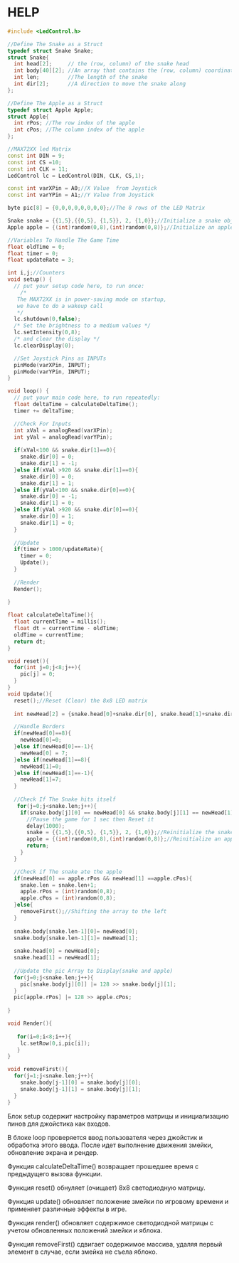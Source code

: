 # HELP

```C++
#include <LedControl.h>

//Define The Snake as a Struct
typedef struct Snake Snake;
struct Snake{
  int head[2];     // the (row, column) of the snake head
  int body[40][2]; //An array that contains the (row, column) coordinates
  int len;         //The length of the snake 
  int dir[2];      //A direction to move the snake along
};

//Define The Apple as a Struct
typedef struct Apple Apple;
struct Apple{
  int rPos; //The row index of the apple
  int cPos; //The column index of the apple
};

//MAX72XX led Matrix
const int DIN = 9;
const int CS =10;
const int CLK = 11;
LedControl lc = LedControl(DIN, CLK, CS,1);

const int varXPin = A0;//X Value  from Joystick
const int varYPin = A1;//Y Value from Joystick

byte pic[8] = {0,0,0,0,0,0,0,0};//The 8 rows of the LED Matrix

Snake snake = {{1,5},{{0,5}, {1,5}}, 2, {1,0}};//Initialize a snake object
Apple apple = {(int)random(0,8),(int)random(0,8)};//Initialize an apple object

//Variables To Handle The Game Time
float oldTime = 0;
float timer = 0;
float updateRate = 3;

int i,j;//Counters
void setup() {
  // put your setup code here, to run once:
    /*
   The MAX72XX is in power-saving mode on startup,
   we have to do a wakeup call
   */
  lc.shutdown(0,false);
  /* Set the brightness to a medium values */
  lc.setIntensity(0,8);
  /* and clear the display */
  lc.clearDisplay(0);

  //Set Joystick Pins as INPUTs
  pinMode(varXPin, INPUT);
  pinMode(varYPin, INPUT);
}

void loop() {
  // put your main code here, to run repeatedly:
  float deltaTime = calculateDeltaTime();
  timer += deltaTime;

  //Check For Inputs
  int xVal = analogRead(varXPin);
  int yVal = analogRead(varYPin);
  
  if(xVal<100 && snake.dir[1]==0){
    snake.dir[0] = 0;
    snake.dir[1] = -1;
  }else if(xVal >920 && snake.dir[1]==0){
    snake.dir[0] = 0;
    snake.dir[1] = 1;
  }else if(yVal<100 && snake.dir[0]==0){
    snake.dir[0] = -1;
    snake.dir[1] = 0;
  }else if(yVal >920 && snake.dir[0]==0){
    snake.dir[0] = 1;
    snake.dir[1] = 0;
  }
  
  //Update
  if(timer > 1000/updateRate){
    timer = 0;
    Update();
  }
  
  //Render
  Render();
  
}

float calculateDeltaTime(){
  float currentTime = millis();
  float dt = currentTime - oldTime;
  oldTime = currentTime;
  return dt;
}

void reset(){
  for(int j=0;j<8;j++){
    pic[j] = 0;
  }
}
void Update(){
  reset();//Reset (Clear) the 8x8 LED matrix
  
  int newHead[2] = {snake.head[0]+snake.dir[0], snake.head[1]+snake.dir[1]};

  //Handle Borders
  if(newHead[0]==8){
    newHead[0]=0;
  }else if(newHead[0]==-1){
    newHead[0] = 7;
  }else if(newHead[1]==8){
    newHead[1]=0;
  }else if(newHead[1]==-1){
    newHead[1]=7;
  }
  
  //Check If The Snake hits itself
   for(j=0;j<snake.len;j++){
    if(snake.body[j][0] == newHead[0] && snake.body[j][1] == newHead[1]){
      //Pause the game for 1 sec then Reset it
      delay(1000);
      snake = {{1,5},{{0,5}, {1,5}}, 2, {1,0}};//Reinitialize the snake object
      apple = {(int)random(0,8),(int)random(0,8)};//Reinitialize an apple object
      return;
    }
  }

  //Check if The snake ate the apple
  if(newHead[0] == apple.rPos && newHead[1] ==apple.cPos){
    snake.len = snake.len+1;
    apple.rPos = (int)random(0,8);
    apple.cPos = (int)random(0,8);
  }else{
    removeFirst();//Shifting the array to the left
  }
  
  snake.body[snake.len-1][0]= newHead[0];
  snake.body[snake.len-1][1]= newHead[1];
  
  snake.head[0] = newHead[0];
  snake.head[1] = newHead[1];
  
  //Update the pic Array to Display(snake and apple)
  for(j=0;j<snake.len;j++){
    pic[snake.body[j][0]] |= 128 >> snake.body[j][1];
  }
  pic[apple.rPos] |= 128 >> apple.cPos;
  
}

void Render(){
  
   for(i=0;i<8;i++){
    lc.setRow(0,i,pic[i]);
   }
}

void removeFirst(){
  for(j=1;j<snake.len;j++){
    snake.body[j-1][0] = snake.body[j][0];
    snake.body[j-1][1] = snake.body[j][1];
  }
}
```
Блок setup содержит настройку параметров матрицы и инициализацию пинов для джойстика как входов. 

В блоке loop проверяется ввод пользователя через джойстик и обработка этого ввода. После идет выполнение движения змейки, обновление экрана и рендер.

Функция calculateDeltaTime() возвращает прошедшее время с предыдущего вызова функции.

Функция reset() обнуляет (очищает) 8x8 светодиодную матрицу.

Функция update() обновляет положение змейки по игровому времени и применяет различные эффекты в игре.

Функция render() обновляет содержимое светодиодной матрицы с учетом обновленных положений змейки и яблока.

Функция removeFirst() сдвигает содержимое массива, удаляя первый элемент в случае, если змейка не съела яблоко.
